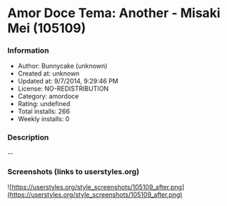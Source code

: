 # Amor Doce Tema: Another - Misaki Mei (105109)

### Information
- Author: Bunnycake (unknown)
- Created at: unknown
- Updated at: 9/7/2014, 9:29:46 PM
- License: NO-REDISTRIBUTION
- Category: amordoce
- Rating: undefined
- Total installs: 266
- Weekly installs: 0


### Description
--


### Screenshots (links to userstyles.org)
![https://userstyles.org/style_screenshots/105109_after.png](https://userstyles.org/style_screenshots/105109_after.png)


